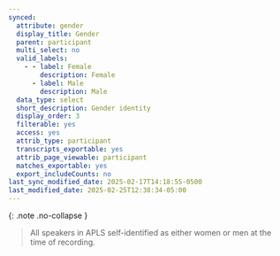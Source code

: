 ```yaml
---
synced:
  attribute: gender
  display_title: Gender
  parent: participant
  multi_select: no
  valid_labels:
    - - label: Female
        description: Female
      - label: Male
        description: Male
  data_type: select
  short_description: Gender identity
  display_order: 3
  filterable: yes
  access: yes
  attrib_type: participant
  transcripts_exportable: yes
  attrib_page_viewable: participant
  matches_exportable: yes
  export_includeCounts: no
last_sync_modified_date: 2025-02-17T14:18:55-0500
last_modified_date: 2025-02-25T12:38:34-05:00
---
```


{: .note .no-collapse }
> All speakers in APLS self-identified as either women or men at the time of recording.
